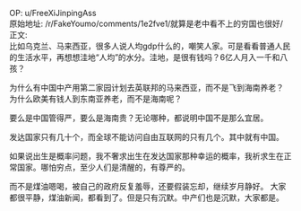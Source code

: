 
OP: u/FreeXiJinpingAss  
原始地址: /r/FakeYoumo/comments/1e2fve1/就算是老中看不上的穷国也很好/  
正文:  
比如乌克兰、马来西亚，很多人说人均gdp什么的，嘲笑人家。可是看看普通人民的生活水平，再想想洼地“人均”的水分。洼地，是很有钱吗？6亿人月入一千和八孩？

为什么有中国中产用第二家园计划去英联邦的马来西亚，而不是飞到海南养老？ 为什么欧美有钱人到东南亚养老，而不是海南呢？

要么是中国管得严，要么是海南贵？无论哪种，都说明中国不是那么宜居。

发达国家只有几十个，而全球不能访问自由互联网的只有几个。其中就有中国。

如果说出生是概率问题，我不奢求出生在发达国家那种幸运的概率，我祈求生在正常国家。哪怕穷点，至少人们是清醒的，有尊严的。

而不是煤油嗯喝，被自己的政府反复羞辱，还要假装忘却，继续岁月静好。 大家都很平静，煤油新闻，都看到了。但是只有沉默。中产们也是沉默，大家都是。
